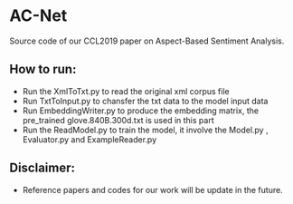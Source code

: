# AC-Net
Source code of our CCL2019 paper on Aspect-Based Sentiment Analysis.

## How to run:
* Run the XmlToTxt.py to read the original xml corpus file
* Run TxtToInput.py to chansfer the txt data to the model input data
* Run EmbeddingWriter.py to produce the embedding matrix, the pre_trained glove.840B.300d.txt is used in this part
* Run the ReadModel.py to train the model, it involve the Model.py , Evaluator.py and ExampleReader.py

## Disclaimer:
* Reference papers and codes for our work will be update in the future. 
